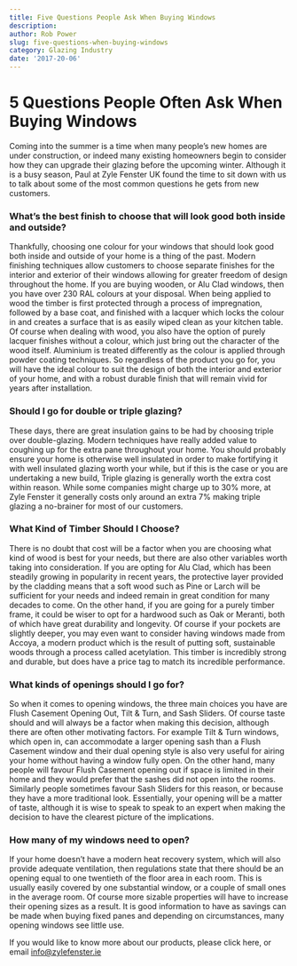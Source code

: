 ```yaml
---
title: Five Questions People Ask When Buying Windows
description: 
author: Rob Power
slug: five-questions-when-buying-windows
category: Glazing Industry
date: '2017-20-06'
---
```


# 5 Questions People Often Ask When Buying Windows
Coming into the summer is a time when many people’s new homes are under construction, or indeed many existing homeowners begin to consider how they can upgrade their glazing before the upcoming winter. Although it is a busy season, Paul at Zyle Fenster UK found the time to sit down with us to talk about some of the most common questions he gets from new customers.
### What’s the best finish to choose that will look good both inside and outside?
Thankfully, choosing one colour for your windows that should look good both inside and outside of your home is a thing of the past. Modern finishing techniques allow customers to choose separate finishes for the interior and exterior of their windows allowing for greater freedom of design throughout the home. If you are buying wooden, or Alu Clad windows, then you have over 230 RAL colours at your disposal. When being applied to wood the timber is first protected through a process of impregnation, followed by a base coat, and finished with a lacquer which locks the colour in and creates a surface that is as easily wiped clean as your kitchen table. Of course when dealing with wood, you also have the option of purely lacquer finishes without a colour, which just bring out the character of the wood itself. Aluminium is treated differently as the colour is applied through powder coating techniques. So regardless of the product you go for, you will have the ideal colour to suit the design of both the interior and exterior of your home, and with a robust durable finish that will remain vivid for years after installation.
### Should I go for double or triple glazing?
These days, there are great insulation gains to be had by choosing triple over double-glazing. Modern techniques have really added value to coughing up for the extra pane throughout your home. You should probably ensure your home is otherwise well insulated in order to make fortifying it with well insulated glazing worth your while, but if this is the case or you are undertaking a new build, Triple glazing is generally worth the extra cost within reason. While some companies might charge up to 30% more, at Zyle Fenster it generally costs only around an extra 7% making triple glazing a no-brainer for most of our customers.
### What Kind of Timber Should I Choose?
There is no doubt that cost will be a factor when you are choosing what kind of wood is best for your needs, but there are also other variables worth taking into consideration. If you are opting for Alu Clad, which has been steadily growing in popularity in recent years, the protective layer provided by the cladding means that a soft wood such as Pine or Larch will be sufficient for your needs and indeed remain in great condition for many decades to come. On the other hand, if you are going for a purely timber frame, it could be wiser to opt for a hardwood such as Oak or Meranti, both of which have great durability and longevity. Of course if your pockets are slightly deeper, you may even want to consider having windows made from Accoya, a modern product which is the result of putting soft, sustainable woods through a process called acetylation. This timber is incredibly strong and durable, but does have a price tag to match its incredible performance.
### What kinds of openings should I go for?
So when it comes to opening windows, the three main choices you have are Flush Casement Opening Out, Tilt & Turn, and Sash Sliders. Of course taste should and will always be a factor when making this decision, although there are often other motivating factors. For example Tilt & Turn windows, which open in, can accommodate a larger opening sash than a Flush Casement window and their dual opening style is also very useful for airing your home without having a window fully open. On the other hand, many people will favour Flush Casement opening out if space is limited in their home and they would prefer that the sashes did not open into the rooms. Similarly people sometimes favour Sash Sliders for this reason, or because they have a more traditional look. Essentially, your opening will be a matter of taste, although it is wise to speak to speak to an expert when making the decision to have the clearest picture of the implications.
### How many of my windows need to open?
If your home doesn’t have a modern heat recovery system, which will also provide adequate ventilation, then regulations state that there should be an opening equal to one twentieth of the floor area in each room. This is usually easily covered by one substantial window, or a couple of small ones in the average room. Of course more sizable properties will have to increase their opening sizes as a result. It is good information to have as savings can be made when buying fixed panes and depending on circumstances, many opening windows see little use.

If you would like to know more about our products, please click here, or email info@zylefenster.ie
